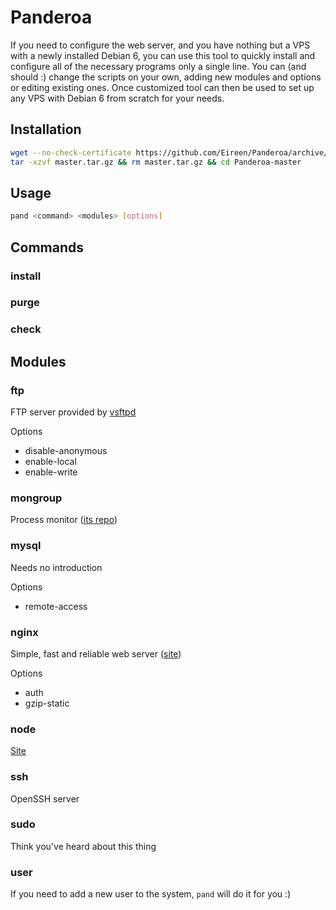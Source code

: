 # Panderoa

If you need to configure the web server, and you have nothing but a VPS with a newly installed Debian 6, 
you can use this tool to quickly install and configure all of the necessary programs only a single line. 
You can (and should :) change the scripts on your own, adding new modules and options or editing existing ones. 
Once customized tool can then be used to set up any VPS with Debian 6 from scratch for your needs.

## Installation

```bash
wget --no-check-certificate https://github.com/Eireen/Panderoa/archive/master.tar.gz
tar -xzvf master.tar.gz && rm master.tar.gz && cd Panderoa-master
```

## Usage

```bash
pand <command> <modules> [options]
```

## Commands

### install
### purge
### check

## Modules

### ftp

FTP server provided by [vsftpd](https://security.appspot.com/vsftpd.html)

Options
* disable-anonymous
* enable-local
* enable-write

### mongroup

Process monitor ([its repo](https://github.com/jgallen23/mongroup))

### mysql

Needs no introduction

Options
* remote-access

### nginx

Simple, fast and reliable web server ([site](http://nginx.org/en/))

Options
* auth
* gzip-static

### node

[Site](http://nodejs.org/)

### ssh

OpenSSH server

### sudo

Think you've heard about this thing

### user

If you need to add a new user to the system, `pand` will do it for you :)
